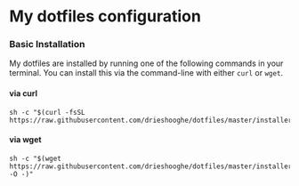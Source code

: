 # My dotfiles configuration

### Basic Installation

My dotfiles are installed by running one of the following commands in your terminal. You can install this via the command-line with either `curl` or `wget`.

#### via curl

```shell
sh -c "$(curl -fsSL https://raw.githubusercontent.com/drieshooghe/dotfiles/master/installer.sh)"
```

#### via wget

```shell
sh -c "$(wget https://raw.githubusercontent.com/drieshooghe/dotfiles/master/installer.sh -O -)"
```
